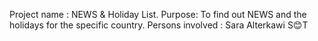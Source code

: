 Project name : NEWS & Holiday List.
Purpose: To find out NEWS and the holidays for the specific country.
Persons involved : Sara Alterkawi S😊T
